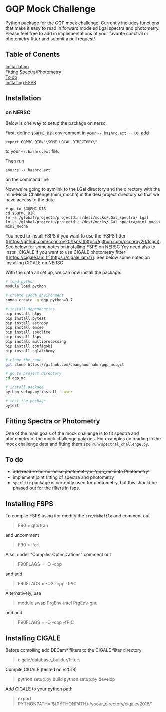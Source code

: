 # GQP Mock Challenge 

Python package for the GQP mock challenge. Currently includes functions
that make it easy to read in forward modeled Lgal spectra and photometry. 
Please feel free to add in implementations of your favorite spectral or
photometry fitter and submit a pull request! 


## Table of Conents 
[Installiation](#installation)<br>
[Fitting Spectra/Photometry](#fitting-spectra-or-photometry)<br> 
[To do](#to-do)<br>
[Installing FSPS](#installing-fsps)<br> 

## Installation

### on NERSC

Below is one way to setup the package on nersc. 

First, define `$GQPMC_DIR` environment in your `~/.bashrc.ext`---
i.e. add 
```
export GQPMC_DIR="\SOME_LOCAL_DIRECTORY\" 
```
to your `~/.bashrc.ext` file. 

Then run 
```
source ~/.bashrc.ext
```
on the command line 

Now we're going to symlink to the LGal directory and the directory with the 
mini-Mock Challenge (mini_mocha) in the desi project directory so that we
have access to the data
```
# go to $GQPMC_DIR
cd $GQPMC_DIR
ln -s /global/projecta/projectdirs/desi/mocks/LGal_spectra/ Lgal
ln -s /global/projecta/projectdirs/desi/mocks/LGal_spectra/mini_mocha mini_mocha 
```

You need to install FSPS if you want to use the iFSPS fitter ([https://github.com/cconroy20/fsps](https://github.com/cconroy20/fsps)). See below for some notes on installing FSPS on NERSC
Yoy need also to install CIGALE if you want to use CIGALE photometry fitter ([https://cigale.lam.fr](https://cigale.lam.fr). See below some notes on installing CIGALE on NERSC

With the data all set up, we can now install the package: 
```bash 
# load python 
module load python 

# create conda environment 
conda create -n gqp python=3.7

# install dependencies
pip install h5py 
pip install pytest 
pip install astropy 
pip install emcee 
pip install speclite 
pip install fsps
pip install multiprocessing
pip install configobj
pip install sqlalchemy

# clone the repo 
git clone https://github.com/changhoonhahn/gqp_mc.git 

# go to project directory
cd gqp_mc 

# install package
python setup.py install --user 

# test the package
pytest 
```

## Fitting Spectra or Photometry

One of the main goals of the mock challenge is to fit spectra and photometry of 
the mock challenge galaxies. For examples on reading in the mock challenge data
and fitting them see `run/spectral_challenge.py`. 

## To do 

* ~~add read-in for no-noise photometry in 'gqp_mc.data.Photometry'~~
* implement joint fitting of spectra and photometry 
* `speclite` package is currently used for photometry, but this should be phased out for the filters in fsps.

## Installing FSPS 
To compile FSPS using ifor modify the `src/Makefile` and comment out 
> F90 = gfortran

and uncomment

> F90 = ifort 

Also, under "Compiler Optimizations" comment out 

> F90FLAGS = -O -cpp 

and add  

> F90FLAGS = -O3 -cpp -fPIC

Alternatively, use

> module swap PrgEnv-intel PrgEnv-gnu

and add

> F90FLAGS = -O -cpp -fPIC

## Installing CIGALE

Before compiling add DECam* filters to the CIGALE filter directory 

> cigale/database_builder/filters

Compile CIGALE (tested on v2018)

> python setup.py build
> python setup.py develop

Add CIGALE to your python path

> export PYTHONPATH='${PYTHONPATH}:/yoour_directory/cigalev2018/'

